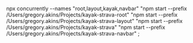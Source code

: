 npx concurrently --names "root,layout,kayak,navbar" "npm start --prefix /Users/gregory.akins/Projects/kayak-strava-root" "npm start --prefix /Users/gregory.akins/Projects/kayak-strava-layout" "npm start --prefix /Users/gregory.akins/Projects/kayak-strava" "npm start --prefix /Users/gregory.akins/Projects/kayak-strava-navbar" ;
